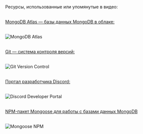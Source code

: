 <br /><br />
Ресурсы, использованные или упомянутые в видео:<br /><br />

[MongoDB Atlas &mdash; базы данных MongoDB в облаке:](https://mongodb.com/try)<br /><br />

![MongoDB Atlas](https://i.ibb.co/6Bdcy9g/mongodb.png)<br /><br />

[Git &mdash; система контроля версий:](https://git-scm.com)<br /><br />

![Git Version Control](https://camo.githubusercontent.com/6eaaae8defc78f268eaf0824350a66a1dfcb6aa77210d3dca069d1d1cefebc53/68747470733a2f2f6769742d73636d2e636f6d2f696d616765732f6c6f676f732f646f776e6c6f6164732f4769742d4c6f676f2d32436f6c6f722e706e67)<br /><br />

[Портал разработчика Discord:](https://discord.com/developers)<br /><br />

![Discord Developer Portal](https://i.ibb.co/xDYXbk5/ddp.png)<br /><br />

[NPM-пакет Mongoose для работы с базами данных MongoDB](https://www.npmjs.com/package/mongoose)<br /><br />

![Mongoose NPM](https://miro.medium.com/max/648/1*iDvsmUwzZQxJSKdL0xzwIA.png)
